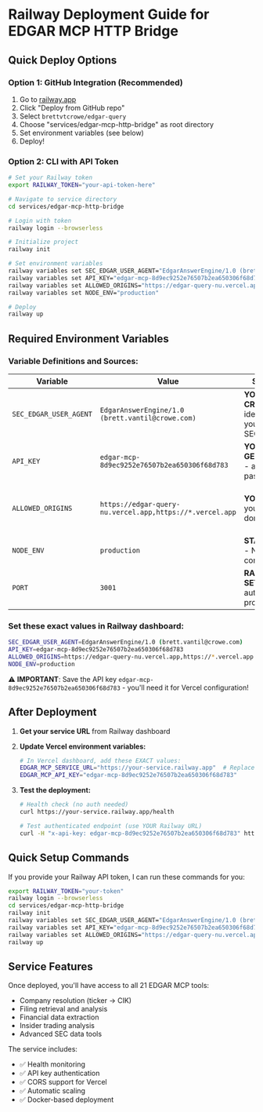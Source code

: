 # Railway Deployment Guide for EDGAR MCP HTTP Bridge

## Quick Deploy Options

### Option 1: GitHub Integration (Recommended)
1. Go to [railway.app](https://railway.app)
2. Click "Deploy from GitHub repo"
3. Select `brettvtcrowe/edgar-query`
4. Choose "services/edgar-mcp-http-bridge" as root directory
5. Set environment variables (see below)
6. Deploy!

### Option 2: CLI with API Token
```bash
# Set your Railway token
export RAILWAY_TOKEN="your-api-token-here"

# Navigate to service directory
cd services/edgar-mcp-http-bridge

# Login with token
railway login --browserless

# Initialize project
railway init

# Set environment variables
railway variables set SEC_EDGAR_USER_AGENT="EdgarAnswerEngine/1.0 (brett.vantil@crowe.com)"
railway variables set API_KEY="edgar-mcp-8d9ec9252e76507b2ea650306f68d783"
railway variables set ALLOWED_ORIGINS="https://edgar-query-nu.vercel.app,https://*.vercel.app"
railway variables set NODE_ENV="production"

# Deploy
railway up
```

## Required Environment Variables

### Variable Definitions and Sources:

| Variable | Value | Source | Purpose |
|----------|-------|--------|---------|
| `SEC_EDGAR_USER_AGENT` | `EdgarAnswerEngine/1.0 (brett.vantil@crowe.com)` | **YOU CREATE** - identifies your app to SEC | Required by SEC.gov for all API requests |
| `API_KEY` | `edgar-mcp-8d9ec9252e76507b2ea650306f68d783` | **YOU GENERATE** - acts like password | Prevents unauthorized access to your service |
| `ALLOWED_ORIGINS` | `https://edgar-query-nu.vercel.app,https://*.vercel.app` | **YOU SET** - your app domains | CORS security - which sites can call your service |
| `NODE_ENV` | `production` | **STANDARD** - Node.js convention | Tells app it's in production mode |
| `PORT` | `3001` | **RAILWAY SETS** - auto-provided | Railway overrides this automatically |

### Set these exact values in Railway dashboard:

```bash
SEC_EDGAR_USER_AGENT=EdgarAnswerEngine/1.0 (brett.vantil@crowe.com)
API_KEY=edgar-mcp-8d9ec9252e76507b2ea650306f68d783
ALLOWED_ORIGINS=https://edgar-query-nu.vercel.app,https://*.vercel.app
NODE_ENV=production
```

⚠️ **IMPORTANT**: Save the API key `edgar-mcp-8d9ec9252e76507b2ea650306f68d783` - you'll need it for Vercel configuration!

## After Deployment

1. **Get your service URL** from Railway dashboard
2. **Update Vercel environment variables:**
   ```bash
   # In Vercel dashboard, add these EXACT values:
   EDGAR_MCP_SERVICE_URL="https://your-service.railway.app"  # Replace with actual Railway URL
   EDGAR_MCP_API_KEY="edgar-mcp-8d9ec9252e76507b2ea650306f68d783"
   ```

3. **Test the deployment:**
   ```bash
   # Health check (no auth needed)
   curl https://your-service.railway.app/health
   
   # Test authenticated endpoint (use YOUR Railway URL)
   curl -H "x-api-key: edgar-mcp-8d9ec9252e76507b2ea650306f68d783" https://your-service.railway.app/tools
   ```

## Quick Setup Commands

If you provide your Railway API token, I can run these commands for you:

```bash
export RAILWAY_TOKEN="your-token"
railway login --browserless
cd services/edgar-mcp-http-bridge
railway init
railway variables set SEC_EDGAR_USER_AGENT="EdgarAnswerEngine/1.0 (brett.vantil@crowe.com)"
railway variables set API_KEY="edgar-mcp-8d9ec9252e76507b2ea650306f68d783"
railway variables set ALLOWED_ORIGINS="https://edgar-query-nu.vercel.app,https://*.vercel.app"
railway up
```

## Service Features

Once deployed, you'll have access to all 21 EDGAR MCP tools:
- Company resolution (ticker → CIK)
- Filing retrieval and analysis
- Financial data extraction
- Insider trading analysis
- Advanced SEC data tools

The service includes:
- ✅ Health monitoring
- ✅ API key authentication
- ✅ CORS support for Vercel
- ✅ Automatic scaling
- ✅ Docker-based deployment